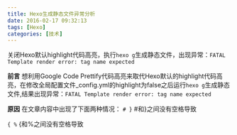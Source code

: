 ```yaml
---
title: Hexo生成静态文件异常分析
date: 2016-02-17 09:32:13
tags: [Hexo]
categories: [技术]
---
```

关闭Hexo默认highlight代码高亮，执行`hexo g`生成静态文件，出现异常：`FATAL Template render error: tag name expected`
<!--more-->

**前言**
想利用Google Code Prettify代码高亮来取代Hexo默认的highlight代码高亮，在修改全局配置文件_config.yml的highlight为false之后运行`hexo g`生成静态文件,结果出现异常：`FATAL Template render error: tag name expected`

**原因**
在文章内容中出现了下面两种情况：
`# }` #和}之间没有空格导致

`{ %` {和%之间没有空格导致
